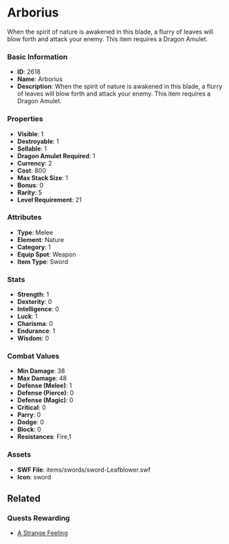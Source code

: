 # Arborius

When the spirit of nature is awakened in this blade, a flurry of leaves will blow forth and attack your enemy.  This item requires a Dragon Amulet.

### Basic Information

- **ID**: 2618
- **Name**: Arborius
- **Description**: When the spirit of nature is awakened in this blade, a flurry of leaves will blow forth and attack your enemy.  This item requires a Dragon Amulet.

### Properties

- **Visible**: 1
- **Destroyable**: 1
- **Sellable**: 1
- **Dragon Amulet Required**: 1
- **Currency**: 2
- **Cost**: 800
- **Max Stack Size**: 1
- **Bonus**: 0
- **Rarity**: 5
- **Level Requirement**: 21

### Attributes

- **Type**: Melee
- **Element**: Nature
- **Category**: 1
- **Equip Spot**: Weapon
- **Item Type**: Sword

### Stats

- **Strength**: 1
- **Dexterity**: 0
- **Intelligence**: 0
- **Luck**: 1
- **Charisma**: 0
- **Endurance**: 1
- **Wisdom**: 0

### Combat Values

- **Min Damage**: 38
- **Max Damage**: 48
- **Defense (Melee)**: 1
- **Defense (Pierce)**: 0
- **Defense (Magic)**: 0
- **Critical**: 0
- **Parry**: 0
- **Dodge**: 0
- **Block**: 0
- **Resistances**: Fire,1

### Assets

- **SWF File**: items/swords/sword-Leafblower.swf
- **Icon**: sword

## Related

### Quests Rewarding

- [A Strange Feeling](../quests/463-a-strange-feeling.md)

